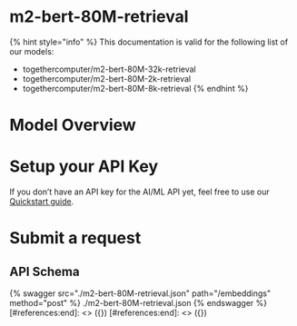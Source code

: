 [#references:start]: <> ({ "template": "openapi" })
[#references:start]: <> ({ "template": "openapi" })
# m2-bert-80M-retrieval

{% hint style="info" %}
This documentation is valid for the following list of our models:
* togethercomputer/m2-bert-80M-32k-retrieval
* togethercomputer/m2-bert-80M-2k-retrieval
* togethercomputer/m2-bert-80M-8k-retrieval
{% endhint %}

# Model Overview


# Setup your API Key
If you don’t have an API key for the AI/ML API yet, feel free to use our [Quickstart guide](https://docs.aimlapi.com/quickstart/setting-up).

# Submit a request
## API Schema
{% swagger src="./m2-bert-80M-retrieval.json" path="/embeddings" method="post" %}
./m2-bert-80M-retrieval.json
{% endswagger %}
[#references:end]: <> ({})
[#references:end]: <> ({})